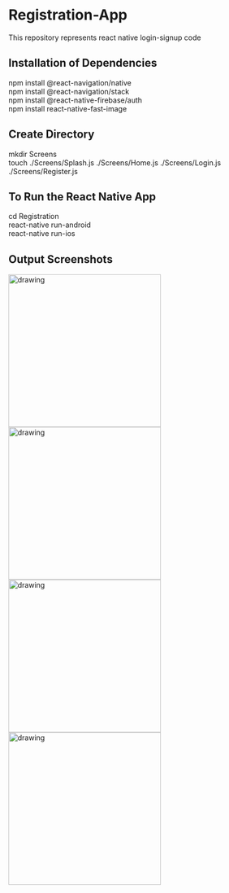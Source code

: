 # Registration-App
This repository represents react native login-signup code

## Installation of Dependencies
npm install @react-navigation/native <br>
npm install @react-navigation/stack <br>
npm install @react-native-firebase/auth <br>
npm install react-native-fast-image

## Create Directory
mkdir Screens <br>
touch ./Screens/Splash.js ./Screens/Home.js ./Screens/Login.js ./Screens/Register.js

## To Run the React Native App
cd Registration <br>
react-native run-android <br>
react-native run-ios

## Output Screenshots
<div float="left">
<img src="https://user-images.githubusercontent.com/67167435/138688848-43de26bf-6cbc-41d9-b981-d06af4e25317.png" alt="drawing" width="300"/>
<img src="https://user-images.githubusercontent.com/67167435/138688761-6fdf4f40-4b44-4f98-b9a9-5ccdc6295a41.png" alt="drawing" width="300"/>
<img src="https://user-images.githubusercontent.com/67167435/138688815-f91d1c18-c219-4469-9daa-fe93922abe0e.png" alt="drawing" width="300"/>
<img src="https://user-images.githubusercontent.com/67167435/138688621-7219bb72-d1e1-4c1b-b2b3-4e14587cbb14.png" alt="drawing" width="300"/>
</div>
